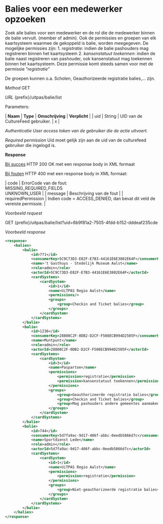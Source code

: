 ---
---

# Balies voor een medewerker opzoeken

Zoek alle balies voor een medewerker en de rol die de medewerker binnen de balie vervult. (member of admin). Ook de permissies en groepen van elk kaartsysteem waarmee de gekoppeld is balie, worden meegegeven. De mogelijke permissies zijn:
1\. _registratie_: indien de balie pashouders mag registreren binnen het kaartsysteem
2\. _kansenstatuut toekennen_: indien de balie naast registreren van pashouder, ook kansenstatuut mag toekennen binnen het kaartsysteem. Deze permissie komt steeds samen voor met de permissie “_registratie_”

De groepen kunnen o.a. Scholen, Geauthorizeerde registratie balies,… zijn.

_Method_
GET

_URL_
{prefix}/uitpas/balie/list

Parameters:

| **Naam** | **Type** | **Omschrijving** | **Verplicht** |
| uid | String | UID van de CultureFeed gebruiker. | x |

_Authenticatie_
_User access token van de gebruiker die de actie uitvoert._

_Required permission_
Uid moet gelijk zijn aan de uid van de culturefeed gebruiker die ingelogd is.

**Response**

<u>Bij succes</u>
HTTP 200 OK met een response body in XML formaat

<u>Bij fouten</u>
HTTP 400 met een response body in XML formaat:

| code | ErrorCode van de fout:<br>MISSING_REQUIRED_FIELDS<br>UNKNOWN_USER |
| message | Beschrijving van de fout |
| requiredPermission | Indien code = ACCESS_DENIED, dan bevat dit veld de vereiste permissie. |

_Voorbeeld request_

GET {prefix}/uitpas/balie/list?uid=6b9f81a2-7505-4fdd-b152-dddeaf235cde

_Voorbeeld response_


~~~xml
<response>
    <balies>
        <balie>
            <id>771</id>
            <consumerKey>5C9C73D3-E82F-E7B3-44161E6E3802E64F</consumerKey>
            <name>'t Gasthuys - Stedelijk Museum Aalst</name>
            <role>admin</role>
            <actorId>5C9C73D3-E82F-E7B3-44161E6E3802E64F</actorId>
            <cardSystems>
                <cardSystem>
                    <id>1</id>
                    <name>UiTPAS Regio Aalst</name>
                    <permissions/>
                    <groups>
                        <group>Checkin and Ticket balies</group>
                    </groups>
                </cardSystem>
            </cardSystems>
        </balie>
        <balie>
            <id>1236</id>
            <consumerKey>28808C2F-0DB2-D2CF-F508ECB994D2505F</consumerKey>
            <name>Muntpunt</name>
            <role>admin</role>
            <actorId>28808C2F-0DB2-D2CF-F508ECB994D2505F</actorId>
            <cardSystems>
                <cardSystem>
                    <id>3</id>
                    <name>Paspartoe</name>
                    <permissions>
                        <permission>registratie</permission>
                        <permission>kansenstatuut toekennen</permission>
                    </permissions>
                    <groups>
                        <group>Geauthorizeerde registratie balies</group>
                        <group>Checkin and Ticket balies</group>
                        <group>Mag pashouders andere gemeentes aanmaken</group>
                    </groups>
                </cardSystem>
            </cardSystems>
        </balie>
        <balie>
            <id>744</id>
            <consumerKey>5d7fa9ac-9d17-406f-abbc-0eedb5866d7c</consumerKey>
            <name>Sportdienst Lede</name>
            <role>admin</role>
            <actorId>5d7fa9ac-9d17-406f-abbc-0eedb5866d7c</actorId>
            <cardSystems>
                <cardSystem>
                    <id>1</id>
                    <name>UiTPAS Regio Aalst</name>
                    <permissions>
                        <permission>registratie</permission>
                    </permissions>
                    <groups>
                        <group>Niet-geauthorizeerde registratie balies</group>
                    </groups>
                </cardSystem>
            </cardSystems>
        </balie>
    </balies>
</response>
~~~
